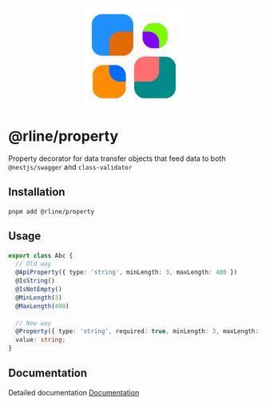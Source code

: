 <div align="center">
  <img src="https://raw.githubusercontent.com/rbrightline/common/refs/heads/main/libs/property/favicon.png" alt="Logo" width="200"/>
</div>

# @rline/property

Property decorator for data transfer objects that feed data to both `@nestjs/swagger` and `class-validator`

## Installation

```shell
pnpm add @rline/property
```

## Usage

```typescript
export class Abc {
  // Old way
  @ApiProperty({ type: 'string', minLength: 3, maxLength: 400 })
  @IsString()
  @IsNotEmpty()
  @MinLength(3)
  @MaxLength(400)

  // New way
  @Property({ type: 'string', required: true, minLength: 3, maxLength: 400 })
  value: string;
}
```

## Documentation

Detailed documentation [Documentation](https://rbrightline.github.io/common/property/)
